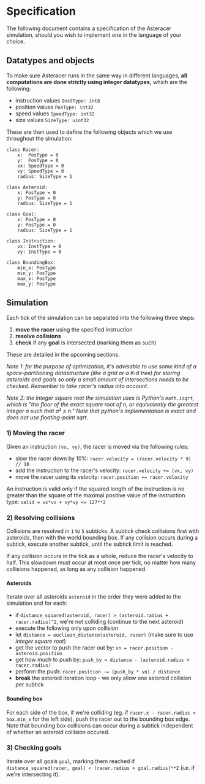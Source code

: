 # Specification
The following document contains a specification of the Asteracer simulation, should you wish to implement one in the language of your choice.

## Datatypes and objects
To make sure Asteracer runs in the same way in different languages, **all computations are done strictly using integer datatypes,** which are the following:

- instruction values `InstType: int8`
- position values `PosType: int32`
- speed values `SpeedType: int32`
- size values `SizeType: uint32`

These are then used to define the following objects which we use throughout the simulation:

```python3
class Racer:
    x:  PosType = 0
    y:  PosType = 0
    vx: SpeedType = 0
    vy: SpeedType = 0
    radius: SizeType = 1
```

```python3
class Asteroid:
    x: PosType = 0
    y: PosType = 0
    radius: SizeType = 1
```

```python3
class Goal:
    x: PosType = 0
    y: PosType = 0
    radius: SizeType = 1
```

```python3
class Instruction:
    vx: InstType = 0
    vy: InstType = 0
```

```python3
class BoundingBox:
    min_x: PosType
    min_y: PosType
    max_x: PosType
    max_y: PosType
```

## Simulation
Each tick of the simulation can be separated into the following three steps:

1. **move the racer** using the specified instruction
2. **resolve collisions**
3. **check** if any **goal** is intersected (marking them as such)

These are detailed in the upcoming sections.

_Note 1: for the purpose of optimization, it's advisable to use some kind of a space-partitioning datastructure (like a grid or a K-d tree) for storing asteroids and goals so only a small amount of intersections needs to be checked. Remember to take racer's radius into account._

_Note 2: the integer square root the simulation uses is Python's `math.isqrt`, which is "the floor of the exact square root of n, or equivalently the greatest integer a such that a² ≤ n." Note that python's implementation is exact and does not use floating-point sqrt._

### 1) Moving the racer
Given an instruction `(vx, vy)`, the racer is moved via the following rules:
- slow the racer down by 10%: `racer.velocity = (racer.velocity * 9) // 10`
- add the instruction to the racer's velocity: `racer.velocity += (vx, vy)`
- move the racer using its velocity: `racer.position += racer.velocity`

An instruction is valid only if the squared length of the instruction is no greater than the square of the maximal positive value of the instruction type:
`valid = vx*vx + vy*vy <= 127**2`

### 2) Resolving collisions

Collisions are resolved in `1` to `5` subticks. A subtick check collisions first with asteroids, then with the world bounding box.
If any collision occurs during a subtick, execute another subtick, until the subtick limit is reached.

If any collision occurs in the tick as a whole, reduce the racer's velocity to half. This slowdown must occur at most once per tick, no matter how many collisions happened, as long as any collision happened.

#### Asteroids
Iterate over all asteroids `asteroid` in the order they were added to the simulation and for each:
- if `distance_squared(asteroid, racer) > (asteroid.radius + racer.radius)^2`, we're not colliding (continue to the next asteroid)
- execute the following only upon collision
- let `distance = eucliean_distance(asteroid, racer)` (make sure to use _integer square root_)
- get the vector to push the racer out by: `vn = racer.position - asteroid.position`
- get how much to push by: `push_by = distance - (asteroid.radius + racer.radius)`
- perform the push: `racer.position -= (push_by * vn) / distance`
- **break** the asteroid iteration loop - we only allow one asteroid collision per subtick

#### Bounding box
For each side of the box, if we're colliding (eg. if `racer.x - racer.radius < box.min_x` for the left side), push the racer out to the bounding box edge.
Note that bounding box collisions can occur during a subtick independent of whether an asteroid collision occured.

### 3) Checking goals
Iterate over all goals `goal`, marking them reached if `distance_squared(racer, goal) < (racer.radius + goal.radius)**2` (i.e. if we're intersecting it).
